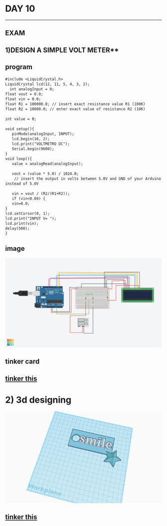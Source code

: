 # DAY 10
---
## EXAM 

## 1)DESIGN A SIMPLE VOLT METER**

## program

```
#include <LiquidCrystal.h>
LiquidCrystal lcd(12, 11, 5, 4, 3, 2);  
  int analogInput = 0;
float vout = 0.0;
float vin = 0.0;
float R1 = 100000.0; // insert exact resistance value R1 (100K)
float R2 = 10000.0; // enter exact value of resistance R2 (10K)

int value = 0;

void setup(){
   pinMode(analogInput, INPUT);
   lcd.begin(16, 2);
   lcd.print("VOLTMETRO DC");
   Serial.begin(9600);
}
void loop(){
   value = analogRead(analogInput);
   
   vout = (value * 5.0) / 1024.0; 
    // insert the output in volts between 5.0V and GND of your Arduino instead of 5.0V
   
   vin = vout / (R2/(R1+R2)); 
   if (vin<0.09) {
   vin=0.0;
} 
lcd.setCursor(0, 1);
lcd.print("INPUT V= ");
lcd.print(vin);
delay(500);
}
```

## image

![display](https://github.com/shabeeba2003/assignment/blob/main/Fantabulous%20Wolt-Rottis.png)

## tinker card

[tinker this](https://www.tinkercad.com/things/2UZrJyXris0-fantabulous-wolt-rottis/editel?tenant=circuits)
-----

# 2) 3d designing

![keychain](https://github.com/shabeeba2003/10_Days_Internship/blob/main/img/Epic%20Bruticus-Krunk.png)

[tinker this](https://www.tinkercad.com/things/eEpMP0H6Qxi-epic-bruticus-krunk/edit)
 ---
